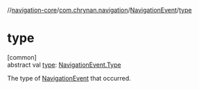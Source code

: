 //[navigation-core](../../../index.md)/[com.chrynan.navigation](../index.md)/[NavigationEvent](index.md)/[type](type.md)

# type

[common]\
abstract val [type](type.md): [NavigationEvent.Type](-type/index.md)

The type of [NavigationEvent](index.md) that occurred.
